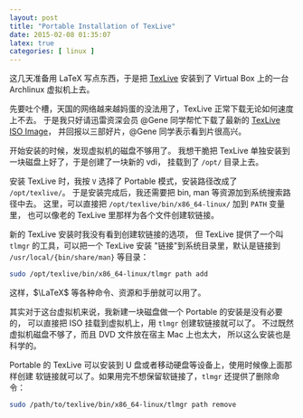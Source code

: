 ```yaml
--- 
layout: post
title: "Portable Installation of TexLive"
date: 2015-02-08 01:35:07
latex: true
categories: [ linux ]
---
```


这几天准备用 LaTeX 写点东西，于是把 [TexLive][texlive] 安装到了
Virtual Box 上的一台 Archlinux 虚拟机上去。

<!-- more -->

先要吐个槽，天国的网络越来越妈蛋的没法用了，TexLive 正常下载无论如何速度上不去。
于是我只好请迅雷资深会员 @Gene 同学帮忙下载了最新的 [TexLive ISO Image][texliveDVD]，
并回报以三部好片，@Gene 同学表示看到片很高兴。

开始安装的时候，发现虚拟机的磁盘不够用了。
我想干脆把 TexLive 单独安装到一块磁盘上好了，于是创建了一块新的 vdi，
挂载到了 `/opt/` 目录上去。

安装 TexLive 时，我按 `V` 选择了 Portable 模式，安装路径改成了 `/opt/texlive/`。
于是安装完成后，我还需要把 bin, man 等资源加到系统搜索路径中去。
这里，可以直接把 `/opt/texlive/bin/x86_64-linux/` 加到 `PATH` 变量里，
也可以像老的 TexLive 里那样为各个文件创建软链接。

新的 TexLive 安装时我没有看到创建软链接的选项，
但 TexLive 提供了一个叫 `tlmgr` 的工具，可以把一个 TexLive 安装
"链接"到系统目录里，默认是链接到 `/usr/local/{bin/share/man}` 等目录：

``` bash
sudo /opt/texlive/bin/x86_64-linux/tlmgr path add
```

这样，$\LaTeX$ 等各种命令、资源和手册就可以用了。

其实对于这台虚拟机来说，我新建一块磁盘做一个 Portable 的安装是没有必要的，
可以直接把 ISO 挂载到虚拟机上，用 `tlmgr` 创建软链接就可以了。
不过既然虚拟机磁盘不够了，而且 DVD 文件放在宿主 Mac 上也太大，
所以这么安装也是科学的。

Portable 的 TexLive 可以安装到 U 盘或者移动硬盘等设备上，使用时候像上面那样创建
软链接就可以了。如果用完不想保留软链接了，`tlmgr` 还提供了删除命令：

``` bash
sudo /path/to/texlive/bin/x86_64-linux/tlmgr path remove
```

[texlive]:      https://www.tug.org/texlive/
[texliveDVD]:   https://www.tug.org/texlive/acquire-iso.html
